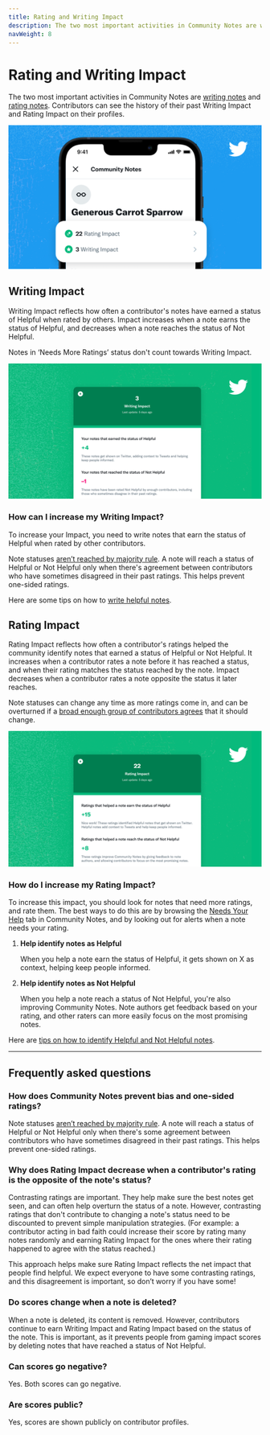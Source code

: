 ```yaml
---
title: Rating and Writing Impact
description: The two most important activities in Community Notes are writing notes and rating notes.
navWeight: 8
---
```

# Rating and Writing Impact

The two most important activities in Community Notes are [writing notes](./writing-notes.md) and [rating notes](./rating-notes.md). Contributors can see the history of their past Writing Impact and Rating Impact on their profiles.

![Screen showing an anonymous contributor, their avatar, and alias name.](../images/writing-and-rating-impact.png)

## Writing Impact

Writing Impact reflects how often a contributor's notes have earned a status of Helpful when rated by others. Impact increases when a note earns the status of Helpful, and decreases when a note reaches the status of Not Helpful.

Notes in ‘Needs More Ratings’ status don't count towards Writing Impact.

![Screen with details about a Community Notes contributor's Writing Impact.](../images/writing-impact.png)

### How can I increase my Writing Impact?

To increase your Impact, you need to write notes that earn the status of Helpful when rated by other contributors.

Note statuses [aren’t reached by majority rule](./diversity-of-perspectives.md). A note will reach a status of Helpful or Not Helpful only when there's agreement between contributors who have sometimes disagreed in their past ratings. This helps prevent one-sided ratings.

Here are some tips on how to [write helpful notes](./examples.md).

## Rating Impact

Rating Impact reflects how often a contributor's ratings helped the community identify notes that earned a status of Helpful or Not Helpful. It increases when a contributor rates a note before it has reached a status, and when their rating matches the status reached by the note. Impact decreases when a contributor rates a note opposite the status it later reaches.

Note statuses can change any time as more ratings come in, and can be overturned if a [broad enough group of contributors agrees](./diversity-of-perspectives.md) that it should change.

![Screen with details about a Community Notes contributor's Rating Impact.](../images/rating-impact.png)

### How do I increase my Rating Impact?

To increase this impact, you should look for notes that need more ratings, and rate them. The best ways to do this are by browsing the [Needs Your Help](https://x.com/i/communitynotes/needs_your_help) tab in Community Notes, and by looking out for alerts when a note needs your rating.

1. **Help identify notes as Helpful**

   When you help a note earn the status of Helpful, it gets shown on X as context, helping keep people informed.

2. **Help identify notes as Not Helpful**

   When you help a note reach a status of Not Helpful, you're also improving Community Notes. Note authors get feedback based on your rating, and other raters can more easily focus on the most promising notes.

Here are [tips on how to identify Helpful and Not Helpful notes](./examples.md).

---

## Frequently asked questions

### How does Community Notes prevent bias and one-sided ratings?

Note statuses [aren’t reached by majority rule](./diversity-of-perspectives.md). A note will reach a status of Helpful or Not Helpful only when there's some agreement between contributors who have sometimes disagreed in their past ratings. This helps prevent one-sided ratings.

### Why does Rating Impact decrease when a contributor's rating is the opposite of the note's status?

Contrasting ratings are important. They help make sure the best notes get seen, and can often help overturn the status of a note. However, contrasting ratings that don't contribute to changing a note's status need to be discounted to prevent simple manipulation strategies. (For example: a contributor acting in bad faith could increase their score by rating many notes randomly and earning Rating Impact for the ones where their rating happened to agree with the status reached.)

This approach helps make sure Rating Impact reflects the net impact that people find helpful. We expect everyone to have some contrasting ratings, and this disagreement is important, so don’t worry if you have some!

### Do scores change when a note is deleted?

When a note is deleted, its content is removed. However, contributors continue to earn Writing Impact and Rating Impact based on the status of the note. This is important, as it prevents people from gaming impact scores by deleting notes that have reached a status of Not Helpful.

### Can scores go negative?

Yes. Both scores can go negative.

### Are scores public?

Yes, scores are shown publicly on contributor profiles.

